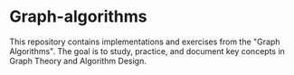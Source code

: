 # Graph-algorithms
This repository contains implementations and exercises from the "Graph Algorithms".   The goal is to study, practice, and document key concepts in Graph Theory and Algorithm Design.
